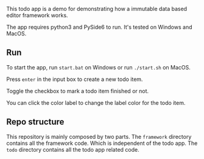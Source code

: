 This todo app is a demo for demonstrating how a immutable data based editor
framework works.

The app requires python3 and PySide6 to run. It's tested on Windows and MacOS.

## Run

To start the app, run `start.bat` on Windows or run `./start.sh` on MacOS.

Press `enter` in the input box to create a new todo item.

Toggle the checkbox to mark a todo item finished or not.

You can click the color label to change the label color for the todo item.

## Repo structure

This repository is mainly composed by two parts. The `framework` directory
contains all the framework code. Which is independent of the todo app. The
`todo` directory contains all the todo app related code.
